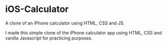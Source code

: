 # iOS-Calculator
A clone of an iPhone calculator using HTML, CSS and JS.

I made this simple clone of the iPhone calculator app using HTML, CSS and vanilla Javascript for practicing purposes.
